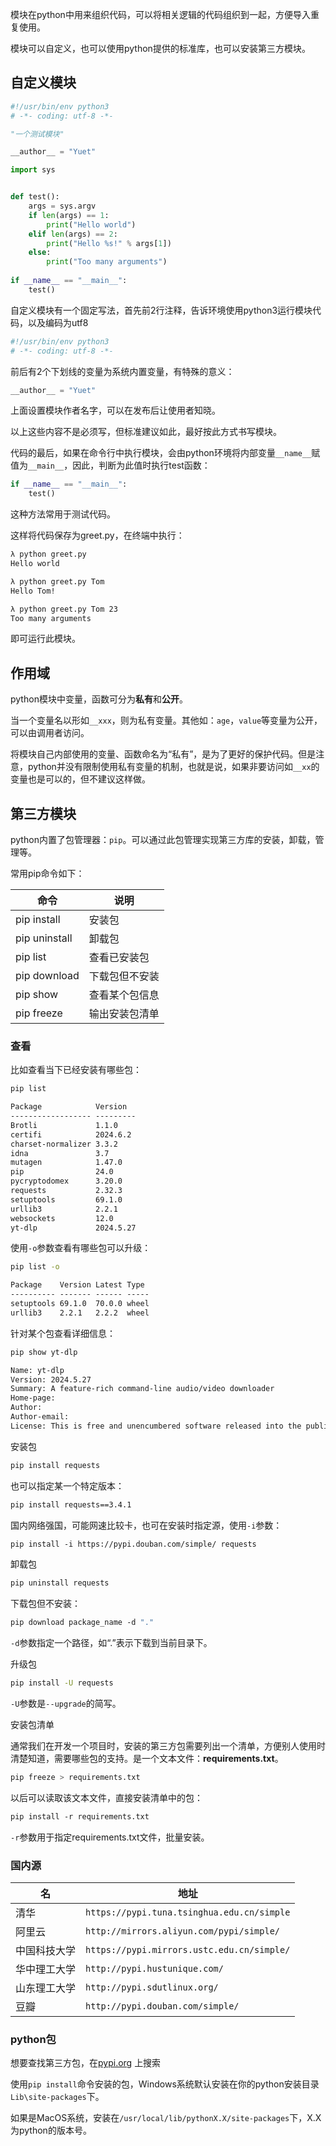 模块在python中用来组织代码，可以将相关逻辑的代码组织到一起，方便导入重复使用。

模块可以自定义，也可以使用python提供的标准库，也可以安装第三方模块。

## 自定义模块

```python
#!/usr/bin/env python3
# -*- coding: utf-8 -*-

"一个测试模块"

__author__ = "Yuet"

import sys


def test():
    args = sys.argv
    if len(args) == 1:
        print("Hello world")
    elif len(args) == 2:
        print("Hello %s!" % args[1])
    else:
        print("Too many arguments")
  
if __name__ == "__main__":
    test()
```

自定义模块有一个固定写法，首先前2行注释，告诉环境使用python3运行模块代码，以及编码为utf8

```python
#!/usr/bin/env python3
# -*- coding: utf-8 -*-
```

前后有2个下划线的变量为系统内置变量，有特殊的意义：

```python
__author__ = "Yuet"
```

上面设置模块作者名字，可以在发布后让使用者知晓。

以上这些内容不是必须写，但标准建议如此，最好按此方式书写模块。


代码的最后，如果在命令行中执行模块，会由python环境将内部变量`__name__`赋值为`__main__`，因此，判断为此值时执行test函数：
```python
if __name__ == "__main__":
    test()
```

这种方法常用于测试代码。

这样将代码保存为greet.py，在终端中执行：

```bash
λ python greet.py
Hello world

λ python greet.py Tom
Hello Tom!

λ python greet.py Tom 23
Too many arguments
```

即可运行此模块。

## 作用域

python模块中变量，函数可分为**私有**和**公开**。

当一个变量名以形如`__xxx`，则为私有变量。其他如：`age`，`value`等变量为公开，可以由调用者访问。

将模块自己内部使用的变量、函数命名为“私有”，是为了更好的保护代码。但是注意，python并没有限制使用私有变量的机制，也就是说，如果非要访问如`__xx`的变量也是可以的，但不建议这样做。

## 第三方模块

python内置了包管理器：`pip`。可以通过此包管理实现第三方库的安装，卸载，管理等。

常用pip命令如下：

|命令|说明|
|---|---|
|pip install|安装包|
|pip uninstall|卸载包|
|pip list|查看已安装包|
|pip download|下载包但不安装|
|pip show|查看某个包信息|
|pip freeze|输出安装包清单|

### 查看

比如查看当下已经安装有哪些包：

```bash
pip list
```

```txt
Package            Version   
------------------ --------- 
Brotli             1.1.0     
certifi            2024.6.2  
charset-normalizer 3.3.2     
idna               3.7       
mutagen            1.47.0    
pip                24.0      
pycryptodomex      3.20.0    
requests           2.32.3    
setuptools         69.1.0    
urllib3            2.2.1     
websockets         12.0      
yt-dlp             2024.5.27 
```

使用`-o`参数查看有哪些包可以升级：

```bash
pip list -o
```

```txt
Package    Version Latest Type
---------- ------- ------ -----
setuptools 69.1.0  70.0.0 wheel
urllib3    2.2.1   2.2.2  wheel
```

针对某个包查看详细信息：

```bash
pip show yt-dlp
```

```txt
Name: yt-dlp
Version: 2024.5.27
Summary: A feature-rich command-line audio/video downloader
Home-page:
Author:
Author-email:
License: This is free and unencumbered software released into the public domain.
```


安装包

```bash
pip install requests
```

也可以指定某一个特定版本：

```bash
pip install requests==3.4.1
```

国内网络强国，可能网速比较卡，也可在安装时指定源，使用`-i`参数：

```bash
pip install -i https://pypi.douban.com/simple/ requests
```

卸载包

```bash
pip uninstall requests
```

下载包但不安装：

```bash
pip download package_name -d "."
```

`-d`参数指定一个路径，如“.”表示下载到当前目录下。

升级包

```bash
pip install -U requests
```

`-U`参数是`--upgrade`的简写。

安装包清单

通常我们在开发一个项目时，安装的第三方包需要列出一个清单，方便别人使用时清楚知道，需要哪些包的支持。是一个文本文件：**requirements.txt**。

```bash
pip freeze > requirements.txt
```

以后可以读取该文本文件，直接安装清单中的包：

```bash
pip install -r requirements.txt
```

`-r`参数用于指定requirements.txt文件，批量安装。

### 国内源

|名|地址|
|---|---|
|清华|`https://pypi.tuna.tsinghua.edu.cn/simple`|
|阿里云|`http://mirrors.aliyun.com/pypi/simple/`|
|中国科技大学|`https://pypi.mirrors.ustc.edu.cn/simple/`|
|华中理工大学|`http://pypi.hustunique.com/`|
|山东理工大学|`http://pypi.sdutlinux.org/ `|
|豆瓣|`http://pypi.douban.com/simple/`|


### python包

想要查找第三方包，在[pypi.org](https://pypi.org/) 上搜索

使用`pip install`命令安装的包，Windows系统默认安装在你的python安装目录`Lib\site-packages`下。

如果是MacOS系统，安装在`/usr/local/lib/pythonX.X/site-packages`下，X.X为python的版本号。

